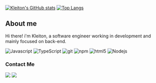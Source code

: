 [![Kleiton's GitHub stats](https://github-readme-stats.vercel.app/api?username=KleitonBarone&count_private=true&show_icons=true&hide=issues,contribs&theme=dracula&line_height=30&include_all_commits=true)](https://www.linkedin.com/in/kleiton-barone/)
[![Top Langs](https://github-readme-stats.vercel.app/api/top-langs/?username=KleitonBarone&hide=php,html,css&layout=compact&langs_count=6&theme=dracula)](https://www.linkedin.com/in/kleiton-barone/)

## About me
Hi there! i'm Kleiton, a software engineer working in development and mainly focused on back-end.

<p>  
  <img alt="Javascript" src="https://img.shields.io/badge/-Javascript-yellow?style=flat-square&logo=javascript&logoColor=white" />
  <img alt="TypeScript" src="https://img.shields.io/badge/-TypeScript-007ACC?style=flat-square&logo=typescript&logoColor=white" />
  <img alt="git" src="https://img.shields.io/badge/-Git-F05032?style=flat-square&logo=git&logoColor=white" />
  <img alt="npm" src="https://img.shields.io/badge/-NPM-CB3837?style=flat-square&logo=npm&logoColor=white" />
  <img alt="html5" src="https://img.shields.io/badge/-HTML5-E34F26?style=flat-square&logo=html5&logoColor=white" />
  <img alt="Nodejs" src="https://img.shields.io/badge/-Nodejs-43853d?style=flat-square&logo=Node.js&logoColor=white" />
</p>

### Contact Me
<div align="left"> 
  <a href="https://www.linkedin.com/in/kleiton-barone/" target="_blank"><img src="https://img.shields.io/badge/-LinkedIn-%230077B5?style=flat-square&logo=linkedin&logoColor=white" target="_blank"></a>
  <a href="mailto:kleitonpolar6@gmail.com"><img src="https://img.shields.io/badge/-Gmail-%23333?style=flat-square&logo=gmail&logoColor=white" target="_blank"></a>
</div>
